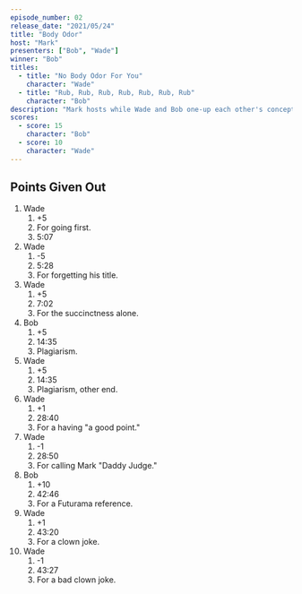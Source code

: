 ```yaml
---
episode_number: 02
release_date: "2021/05/24"
title: "Body Odor"
host: "Mark"
presenters: ["Bob", "Wade"]
winner: "Bob"
titles:
  - title: "No Body Odor For You"
    character: "Wade"
  - title: "Rub, Rub, Rub, Rub, Rub, Rub, Rub"
    character: "Bob"
description: "Mark hosts while Wade and Bob one-up each other's concepts for eliminating body odor, debate the true number of human senses, and remember nostalgic aromas."
scores:
  - score: 15
    character: "Bob"
  - score: 10
    character: "Wade"
---
```


## Points Given Out

1. Wade
   1. +5
   2. For going first.
   3. 5:07
2. Wade
   1. -5
   2. 5:28
   3. For forgetting his title.
3. Wade
   1. +5
   2. 7:02
   3. For the succinctness alone.
4. Bob
   1. +5
   2. 14:35
   3. Plagiarism.
5. Wade
   1. +5
   2. 14:35
   3. Plagiarism, other end.
6. Wade
   1. +1
   2. 28:40
   3. For a having "a good point."
7. Wade
   1. -1
   2. 28:50
   3. For calling Mark "Daddy Judge."
8. Bob
   1. +10
   2. 42:46
   3. For a Futurama reference.
9. Wade
   1. +1
   2. 43:20
   3. For a clown joke.
10. Wade
    1. -1
    2. 43:27
    3. For a bad clown joke.
